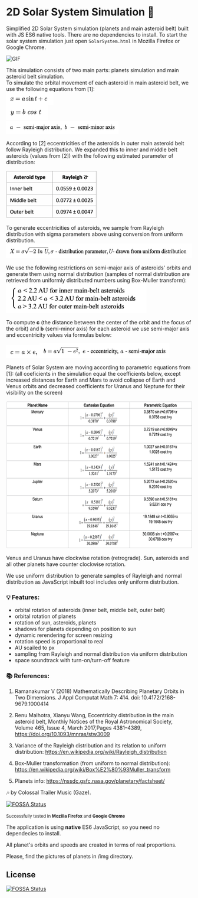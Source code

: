 # 2D Solar System Simulation :milky_way:

Simplified 2D Solar System simulation (planets and main asteroid belt) built with JS ES6 native tools. There are no dependencies to install.
To start the solar system simulation just open `SolarSystem.html` in Mozilla Firefox or Google Chrome.

![GIF](./img/solar-system.gif)

This simulation consists of two main parts: planets simulation and main asteroid belt simulation.  
To simulate the orbital movement of each asteroid in main asteroid belt, we use the following equations from [1]:    
<img src="./img/formulas/x_asteroids.png" height="35" style="vertical-align:middle">  
<img src="./img/formulas/y_asteroids.png" height="40">  
<img src="./img/formulas/abbriv.png" height="35">  

According to [2] eccentricities of the asteroids in outer main asteroid belt follow Rayleigh distribution. We expanded this to inner and middle belt asteroids (values from [2]) with the following estimated parameter of distribution:  

<img src="./img/formulas/rayleigh_sigma.png" height="130"> 

To generate eccentricities of asteroids, we sample from Rayleigh distribution with sigma parameters above using conversion from uniform distribution.  
<img src="./img/formulas/Rayleigh.png" height="40">

We use the following restrictions on semi-major axis of asteroids' orbits and generate them using normal distribution (samples of normal distribution are retrieved from uniformly distributed numbers using Box-Muller transform):   
<img src="./img/formulas/semi_major_asteroids.png" height="80">  

To compute **c** (the distance between the center of the orbit and the focus of the orbit) and **b** (semi-minor axis) for each asteroid we use semi-major axis and eccentricity values via formulas below:

<img src="./img/formulas/a_c_formula.png" height="35"><img src="./img/formulas/b_formula.png" height="40">

Planets of Solar System are moving according to parametric equations from [1]:
(all coeficients in the simulation equal the coefficients below, except increased distances for Earth and Mars to avoid collapse of Earth and Venus orbits and decreased coefficients for Uranus and Neptune for their visibility on the screen) 

<img src="./img/formulas/planets_orbits.png" height="400">  

Venus and Uranus have clockwise rotation (retrograde).
Sun, asteroids and all other planets have counter clockwise rotation.

We use uniform distribution to generate samples of Rayleigh and normal distribution as JavaScript inbuilt tool includes only uniform distribution.

### :bulb: Features:
- orbital rotation of asteroids (inner belt, middle belt, outer belt)
- orbital rotation of planets
- rotation of sun, asteroids, planets
- shadows for planets depending on position to sun
- dynamic rerendering for screen resizing 
- rotation speed is proportional to real
- AU scailed to px
- sampling from Rayleigh and normal distribution via uniform distribution
- space soundtrack with turn-on/turn-off feature

### :books: References:

1.  Ramanakumar V (2018) Mathematically Describing Planetary Orbits in Two Dimensions. J Appl Computat Math 7: 414. doi: 10.4172/2168-
9679.1000414

2. Renu Malhotra, Xianyu Wang, Eccentricity distribution in the main asteroid belt, Monthly Notices of the Royal Astronomical Society, Volume 465, Issue 4, March 2017,Pages 4381–4389, https://doi.org/10.1093/mnras/stw3009

3. Variance of the Rayleigh distribution and its relation to uniform distribution: 
https://en.wikipedia.org/wiki/Rayleigh_distribution

4. Box-Muller transformation (from uniform to normal distribution):
https://en.wikipedia.org/wiki/Box%E2%80%93Muller_transform

5. Planets info: https://nssdc.gsfc.nasa.gov/planetary/factsheet/

:notes: by Colossal Trailer Music (Gaze).

[![FOSSA Status](https://app.fossa.io/api/projects/git%2Bgithub.com%2Fhirocsingh%2F2D-solar-system-model.svg?type=shield)](https://app.fossa.io/projects/git%2Bgithub.com%2Fhirocsingh%2F2D-solar-system-model?ref=badge_shield)

<small>Successfully tested in <b>Mozilla Firefox</b> and <b>Google Chrome</b></small>

The application is using <b>native</b> ES6 JavaScript, so you need no dependecies to install.

All planet's orbits and speeds are created in terms of real proportions.

Please, find the pictures of planets in /img directory. 

## License
[![FOSSA Status](https://app.fossa.io/api/projects/git%2Bgithub.com%2Fhirocsingh%2F2D-solar-system-model.svg?type=large)](https://app.fossa.io/projects/git%2Bgithub.com%2Fhirocsingh%2F2D-solar-system-model?ref=badge_large)